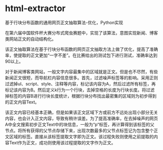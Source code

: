 # html-extractor

基于行块分布函数的通用网页正文抽取算法-优化，Python实现

在第六届中国软件杯大赛分布式爬虫赛题中，实现了该算法，意图实现新闻、博客类网站正文的自动结构化。

该正文抽取算法在基于行块分布函数的网页正文抽取方法上做了优化，提高了准确率，使提取的正文更加“一字不差”。在比赛给出的测试包下进行测试，准确率达到90以上。

对于新闻博客类网站，一般文字内容最集中的区域就是正文。但是也不尽然，有些新闻正文很短，而导航栏内容信息很多。首先，过滤噪声标签等的影响。采用正则过滤掉ul、script、style、注释等内容，标记该内容为A，然后过滤所有标签，再标记该内容为B。然后定义k行为一个行块，去掉空格的长度为行块长度。将过滤掉标签的内容B进行行块长度统计，根据行块分布找出最密集的区域则为初步得到的正文内容Text。

该正文内容已经基本正确，但是如果该正文区域下方或前方不远处出现小部分无关内容，也会计入正文内容，导致有稍许误差。为了提高准确率，在去掉噪声的网页A中全文搜索初步正文Text中的块信息，一般为“p“标签，再计算得到该标签的父节点。将所有获得的父节点存储下来，出现次数最多的父节点标签记为包含整个正文区域的标签。直接从该标签提取文字即为正文。该过程失败则使用之前提取的内容Text作为正文，成功则使用该过程提取的文字作为正文。